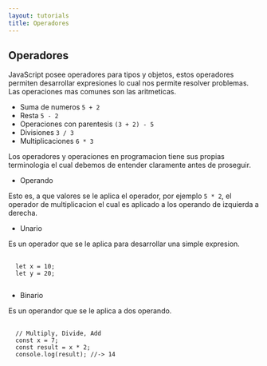 ```yaml
---
layout: tutorials
title: Operadores
---
```

<h2 class="tutorials-content__sub-title">Operadores</h2>

<p class="tutorials-content__text">JavaScript posee operadores para tipos y objetos, estos operadores permiten desarrollar expresiones lo cual nos permite resolver problemas. Las operaciones mas comunes son las aritmeticas.</p>

<ul class="tutorials-content__list">
  <li class="tutorials-content__list-element" >Suma de numeros <code class="tutorials__code">5 + 2</code></li>
  <li class="tutorials-content__list-element" >Resta <code class="tutorials__code">5 - 2</code></li>
  <li class="tutorials-content__list-element" >Operaciones con parentesis <code class="tutorials__code">(3 + 2) - 5</code></li>
  <li class="tutorials-content__list-element" >Divisiones <code class="tutorials__code">3 / 3</code></li>
  <li class="tutorials-content__list-element" >Multiplicaciones <code class="tutorials__code">6 * 3</code></li>
</ul>

<p class="tutorials-content__text">Los operadores y operaciones en programacion tiene sus propias terminologia el cual debemos de entender claramente antes de proseguir.</p>

<ul class="tutorials-content__list">
  <li class="tutorials-content__list-element" >Operando</li>
</ul>

<p class="tutorials-content__text">Esto es, a que valores se le aplica el operador, por ejemplo <code class="tutorials__code">5 * 2</code>, el operador de multiplicacion el cual es aplicado a los operando de izquierda a derecha.</p>

<ul class="tutorials-content__list">
  <li class="tutorials-content__list-element" >Unario</li>
</ul>

<p class="tutorials-content__text">Es un operador que se le aplica para desarrollar una simple expresion.</p>

<pre>
  <code class="language-javascript">
  let x = 10;
  let y = 20;
  </code>
</pre>

<ul class="tutorials-content__list">
  <li class="tutorials-content__list-element" >Binario</li>
</ul>

<p class="tutorials-content__text">Es un operandor que se le aplica a dos operando.</p>

<pre>
  <code class="language-javascript">
  // Multiply, Divide, Add
  const x = 7;
  const result = x * 2;
  console.log(result); //-> 14
  </code>
</pre>

